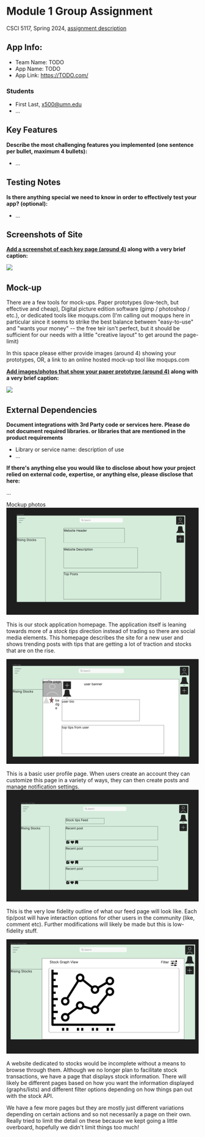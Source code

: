 # Module 1 Group Assignment

CSCI 5117, Spring 2024, [assignment description](https://canvas.umn.edu/courses/413159/pages/project-1)

## App Info:

* Team Name: TODO
* App Name: TODO
* App Link: <https://TODO.com/>

### Students

* First Last, x500@umn.edu
* ...


## Key Features

**Describe the most challenging features you implemented
(one sentence per bullet, maximum 4 bullets):**

* ...

## Testing Notes

**Is there anything special we need to know in order to effectively test your app? (optional):**

* ...


## Screenshots of Site

**[Add a screenshot of each key page (around 4)](https://stackoverflow.com/questions/10189356/how-to-add-screenshot-to-readmes-in-github-repository)
along with a very brief caption:**

![](https://media.giphy.com/media/o0vwzuFwCGAFO/giphy.gif)


## Mock-up 

There are a few tools for mock-ups. Paper prototypes (low-tech, but effective and cheap), Digital picture edition software (gimp / photoshop / etc.), or dedicated tools like moqups.com (I'm calling out moqups here in particular since it seems to strike the best balance between "easy-to-use" and "wants your money" -- the free teir isn't perfect, but it should be sufficient for our needs with a little "creative layout" to get around the page-limit)

In this space please either provide images (around 4) showing your prototypes, OR, a link to an online hosted mock-up tool like moqups.com

**[Add images/photos that show your paper prototype (around 4)](https://stackoverflow.com/questions/10189356/how-to-add-screenshot-to-readmes-in-github-repository) along with a very brief caption:**

![](https://media.giphy.com/media/26ufnwz3wDUli7GU0/giphy.gif)


## External Dependencies

**Document integrations with 3rd Party code or services here.
Please do not document required libraries. or libraries that are mentioned in the product requirements**

* Library or service name: description of use
* ...

**If there's anything else you would like to disclose about how your project
relied on external code, expertise, or anything else, please disclose that
here:**

...



Mockup photos
![Homepage](/static/images/homepagemockup.PNG)

This is our stock application homepage. The application itself is leaning towards more of a *stock tips* direction instead of trading so there are social media elements.
This homepage describes the site for a new user and shows trending posts with tips that are getting a lot of traction and stocks that are on the rise.

![Profile Page](/static/images/profilepagemockup.PNG)

This is a basic user profile page. When users create an account they can customize this page in a variety of ways, they can then create posts and manage notification settings.
![Feed Page](/static/images/feedpagemockup.PNG)

This is the very low fidelity outline of what our feed page will look like. Each tip/post will have interaction options for other users in the community (like, comment etc). 
Further modifications will likely be made but this is low-fidelity stuff.

![Browse Stocks](/static/images/browsestocksmockup.PNG)

A website dedicated to stocks would be incomplete without a means to browse through them. Although we no longer plan to facilitate stock transactions, we have a page that displays stock information.
There will likely be different pages based on how you want the information displayed (graphs/lists) and different filter options depending on how things pan out with the stock API.

We have a few more pages but they are mostly just different variations depending on certain actions and so not necessarily a page on their own. Really tried to limit the detail on 
these because we kept going a little overboard, hopefully we didn't limit things too much!
